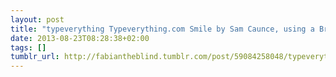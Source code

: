 ```yaml
---
layout: post
title: "typeverything Typeverything.com Smile by Sam Caunce, using a Brause 361 nib."
date: 2013-08-23T08:28:38+02:00
tags: []
tumblr_url: http://fabiantheblind.tumblr.com/post/59084258048/typeverything-typeverything-com-smile-by-sam
---
```

